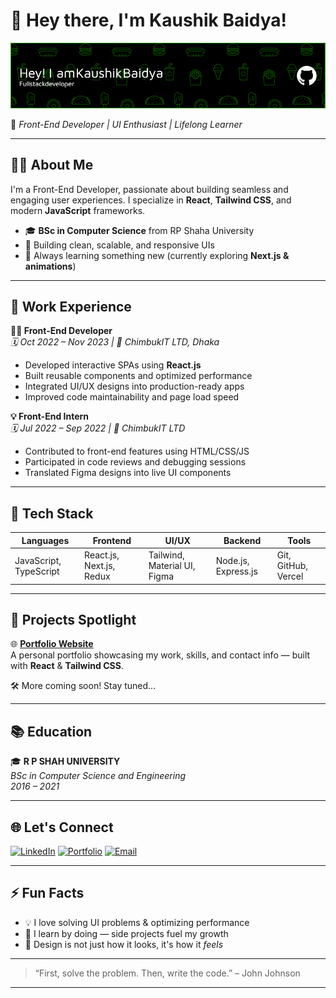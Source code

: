 # 👋 Hey there, I'm Kaushik Baidya!

![Banner](https://github.com/KaushikBaidya/KaushikBaidya/blob/main/banner.PNG?raw=true)

🎯 *Front-End Developer | UI Enthusiast | Lifelong Learner*

---

## 🧑‍💻 About Me

I'm a Front-End Developer, passionate about building seamless and engaging user experiences. I specialize in **React**, **Tailwind CSS**, and modern **JavaScript** frameworks.

- 🎓 **BSc in Computer Science** from RP Shaha University  
- 🔨 Building clean, scalable, and responsive UIs  
- 🚀 Always learning something new (currently exploring **Next.js & animations**)

---

## 💼 Work Experience

**👨‍💻 Front-End Developer**  
_🗓️ Oct 2022 – Nov 2023 | 📍 ChimbukIT LTD, Dhaka_

- Developed interactive SPAs using **React.js**  
- Built reusable components and optimized performance  
- Integrated UI/UX designs into production-ready apps  
- Improved code maintainability and page load speed  

**💡 Front-End Intern**  
_🗓️ Jul 2022 – Sep 2022 | 📍 ChimbukIT LTD_

- Contributed to front-end features using HTML/CSS/JS  
- Participated in code reviews and debugging sessions  
- Translated Figma designs into live UI components

---

## 🧰 Tech Stack

| Languages | Frontend | UI/UX | Backend | Tools |
|----------|----------|-------|---------|-------|
| JavaScript, TypeScript | React.js, Next.js, Redux | Tailwind, Material UI, Figma | Node.js, Express.js | Git, GitHub, Vercel |

---

## 📌 Projects Spotlight

🌐 [**Portfolio Website**](https://myws-kaushikbaidya.vercel.app)  
A personal portfolio showcasing my work, skills, and contact info — built with **React** & **Tailwind CSS**.

🛠️ More coming soon! Stay tuned...

---

## 📚 Education

🎓 **R P SHAH UNIVERSITY**  
_BSc in Computer Science and Engineering_  
_2016 – 2021_

---

## 🌐 Let's Connect

[![LinkedIn](https://img.shields.io/badge/LinkedIn-blue?logo=linkedin&style=for-the-badge)](https://www.linkedin.com/in/kaushik-baidya-696247157/)
[![Portfolio](https://img.shields.io/badge/Portfolio-Visit-orange?style=for-the-badge)](https://myws-kaushikbaidya.vercel.app/)
[![Email](https://img.shields.io/badge/Email-kaushikbaidya4916@gmail.com-red?style=for-the-badge&logo=gmail)](mailto:kaushikbaidya4916@gmail.com)

---

## ⚡ Fun Facts

- 💡 I love solving UI problems & optimizing performance
- 🧠 I learn by doing — side projects fuel my growth
- 🎨 Design is not just how it looks, it's how it *feels*

---

> “First, solve the problem. Then, write the code.” – John Johnson

---

